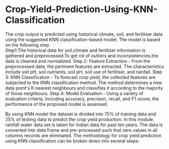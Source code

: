 # Crop-Yield-Prediction-Using-KNN-Classification 
The crop output is predicted using historical climate, soil, and fertiliser data using the suggested KNN classification-based model. The model is based on the following step.    
Step1:The historical data for soil,climate and fertilizer information is gathered and preprocessed.To get rid of outliers and inconsistiencies,the data is cleaned and normalized. 
Step 2: Feature Extraction - From the preprocessed data, the pertinent features are extracted. The characteristics include soil pH, soil nutrients, soil pH, soil use of fertiliser, and rainfall. 
Step 3: KNN Classification - To forecast crop yield, the collected features are subjected to the KNN classification method. The method determines a new data point's K nearest neighbours and classifies it according to the majority of those neighbours. 
Step 4: Model Evaluation - Using a variety of evaluation criteria, including accuracy, precision, recall, and F1-score, the performance of the proposed model is assessed.

By using KNN model the dataset is divided into 75% of training data and 25% of testing data to predict the crop yield production. In this module, rainfall water data set is taken for Indian data for past ten years. The data is converted into data frame and pre-processed such that zero values in all columns records are eliminated.
The methodology for crop yield prediction using KNN classification can be broken down into several steps:

